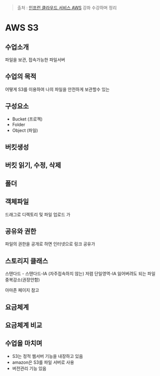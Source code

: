 > 출처 : [인프런 클라우드 서비스 AWS](https://www.inflearn.com/course/aws-2/dashboard)  강좌 수강하며 정리

# AWS S3
## 수업소개
파일을 보관, 접속가능한 파일서버

## 수업의 목적
어떻게 S3를 이용하여 나의 파일을 안전하게 보관할수 있는

## 구성요소
- Bucket (프로젝)
- Folder
- Object (파일)

## 버킷생성
## 버킷 읽기, 수정, 삭제
## 폴더
## 객체파일
드래그로 디렉토리 및 파일 업로드 가
## 공유와 권한
파일의 권한을 공개로 하면 인터넷으로 링크 공유가

## 스토리지 클래스
스탠다드 - 
스탠다드-IA (자주접속하지 않는) 저렴
단일영역-IA 잃어버려도 되는 파일
중복감소(권장안함)

아마존 페이지 참고

## 요금체계
## 요금체계 비교
## 수업을 마치며
- S3는 정적 웹서버 기능을 내장하고 있음
- amazon은 S3를 파일 서버로 사용
- 버전관리 기능 있음
